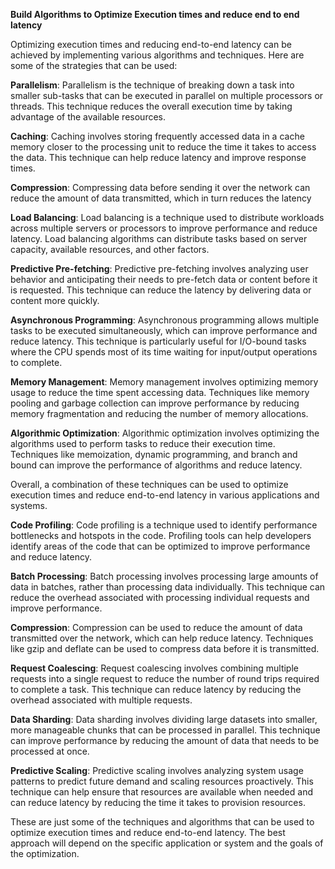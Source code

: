 **Build Algorithms to Optimize Execution times and reduce end to end latency**

Optimizing execution times and reducing end-to-end latency can be achieved by implementing various algorithms and techniques. Here are some of the strategies that can be used:

**Parallelism**: Parallelism is the technique of breaking down a task into smaller sub-tasks that can be executed in parallel on multiple processors or threads. This technique reduces the overall execution time by taking advantage of the available resources.

**Caching**: Caching involves storing frequently accessed data in a cache memory closer to the processing unit to reduce the time it takes to access the data. This technique can help reduce latency and improve response times.

**Compression**: Compressing data before sending it over the network can reduce the amount of data transmitted, which in turn reduces the latency

**Load Balancing**: Load balancing is a technique used to distribute workloads across multiple servers or processors to improve performance and reduce latency. Load balancing algorithms can distribute tasks based on server capacity, available resources, and other factors.

**Predictive Pre-fetching**: Predictive pre-fetching involves analyzing user behavior and anticipating their needs to pre-fetch data or content before it is requested. This technique can reduce the latency by delivering data or content more quickly.

**Asynchronous Programming**: Asynchronous programming allows multiple tasks to be executed simultaneously, which can improve performance and reduce latency. This technique is particularly useful for I/O-bound tasks where the CPU spends most of its time waiting for input/output operations to complete.

**Memory Management**: Memory management involves optimizing memory usage to reduce the time spent accessing data. Techniques like memory pooling and garbage collection can improve performance by reducing memory fragmentation and reducing the number of memory allocations.

**Algorithmic Optimization**: Algorithmic optimization involves optimizing the algorithms used to perform tasks to reduce their execution time. Techniques like memoization, dynamic programming, and branch and bound can improve the performance of algorithms and reduce latency.

Overall, a combination of these techniques can be used to optimize execution times and reduce end-to-end latency in various applications and systems.

**Code Profiling**: Code profiling is a technique used to identify performance bottlenecks and hotspots in the code. Profiling tools can help developers identify areas of the code that can be optimized to improve performance and reduce latency.

**Batch Processing**: Batch processing involves processing large amounts of data in batches, rather than processing data individually. This technique can reduce the overhead associated with processing individual requests and improve performance.

**Compression**: Compression can be used to reduce the amount of data transmitted over the network, which can help reduce latency. Techniques like gzip and deflate can be used to compress data before it is transmitted.

**Request Coalescing**: Request coalescing involves combining multiple requests into a single request to reduce the number of round trips required to complete a task. This technique can reduce latency by reducing the overhead associated with multiple requests.

**Data Sharding**: Data sharding involves dividing large datasets into smaller, more manageable chunks that can be processed in parallel. This technique can improve performance by reducing the amount of data that needs to be processed at once.

**Predictive Scaling**: Predictive scaling involves analyzing system usage patterns to predict future demand and scaling resources proactively. This technique can help ensure that resources are available when needed and can reduce latency by reducing the time it takes to provision resources.

These are just some of the techniques and algorithms that can be used to optimize execution times and reduce end-to-end latency. The best approach will depend on the specific application or system and the goals of the optimization.
